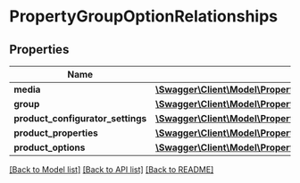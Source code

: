 # PropertyGroupOptionRelationships

## Properties
Name | Type | Description | Notes
------------ | ------------- | ------------- | -------------
**media** | [**\Swagger\Client\Model\PropertyGroupOptionRelationshipsMedia**](PropertyGroupOptionRelationshipsMedia.md) |  | [optional] 
**group** | [**\Swagger\Client\Model\PropertyGroupOptionRelationshipsGroup**](PropertyGroupOptionRelationshipsGroup.md) |  | [optional] 
**product_configurator_settings** | [**\Swagger\Client\Model\PropertyGroupOptionRelationshipsProductConfiguratorSettings**](PropertyGroupOptionRelationshipsProductConfiguratorSettings.md) |  | [optional] 
**product_properties** | [**\Swagger\Client\Model\PropertyGroupOptionRelationshipsProductProperties**](PropertyGroupOptionRelationshipsProductProperties.md) |  | [optional] 
**product_options** | [**\Swagger\Client\Model\PropertyGroupOptionRelationshipsProductOptions**](PropertyGroupOptionRelationshipsProductOptions.md) |  | [optional] 

[[Back to Model list]](../../README.md#documentation-for-models) [[Back to API list]](../../README.md#documentation-for-api-endpoints) [[Back to README]](../../README.md)

